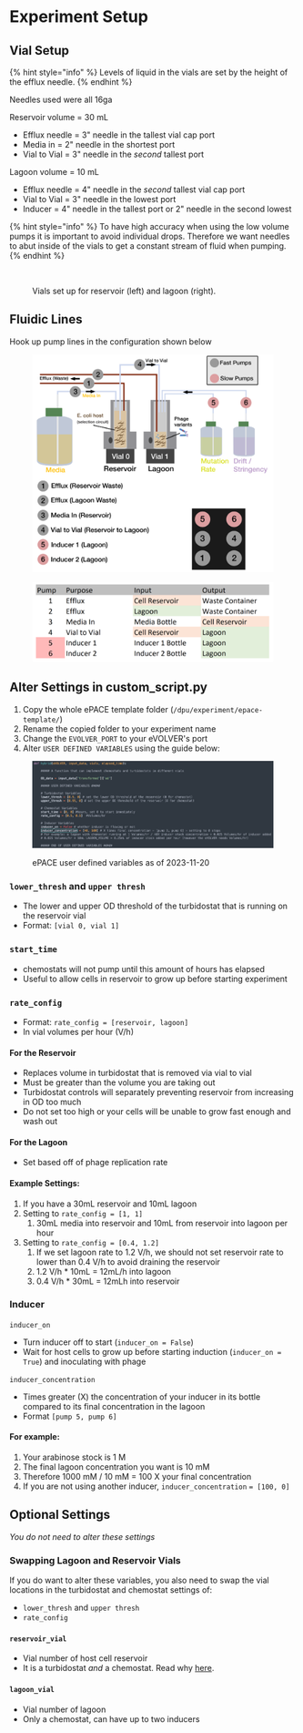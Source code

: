 # Experiment Setup

## Vial Setup

{% hint style="info" %}
Levels of liquid in the vials are set by the height of the efflux needle.
{% endhint %}

Needles used were all 16ga

Reservoir volume = 30 mL

* Efflux needle = 3" needle in the tallest vial cap port
* Media in = 2" needle in the shortest port
* Vial to Vial = 3" needle in the _second_ tallest port

Lagoon volume = 10 mL

* Efflux needle = 4" needle in the _second_ tallest vial cap port
* Vial to Vial = 3" needle in the lowest port
* Inducer = 4" needle in the tallest port or 2" needle in the second lowest

{% hint style="info" %}
To have high accuracy when using the low volume pumps it is important to avoid individual drops. Therefore we want needles to abut inside of the vials to get a constant stream of fluid when pumping.
{% endhint %}

<figure><img src="../../../.gitbook/assets/image (7) (1).png" alt=""><figcaption><p>Vials set up for reservoir (left) and lagoon (right).</p></figcaption></figure>

## Fluidic Lines

Hook up pump lines in the configuration shown below

<figure><img src="../../../.gitbook/assets/image (1) (1) (1) (1).png" alt=""><figcaption></figcaption></figure>

<figure><img src="../../../.gitbook/assets/image (2) (1) (1) (1).png" alt=""><figcaption></figcaption></figure>

## Alter Settings in custom\_script.py

1. Copy the whole ePACE template folder (`/dpu/experiment/epace-template/`)
2. Rename the copied folder to your experiment name
3. Change the `EVOLVER_PORT` to your eVOLVER's port
4. Alter `USER DEFINED VARIABLES` using the guide below:

<figure><img src="../../../.gitbook/assets/image (3) (1).png" alt=""><figcaption><p>ePACE user defined variables as of 2023-11-20</p></figcaption></figure>

### `lower_thresh` and `upper thresh`

* The lower and upper OD threshold of the turbidostat that is running on the reservoir vial
* Format: `[vial 0, vial 1]`

### `start_time`&#x20;

* chemostats will not pump until this amount of hours has elapsed
* Useful to allow cells in reservoir to grow up before starting experiment

### `rate_config`

* Format: `rate_config = [reservoir, lagoon]`
* In vial volumes per hour (V/h)

#### For the Reservoir

* Replaces volume in turbidostat that is removed via vial to vial
* Must be greater than the volume you are taking out
* Turbidostat controls will separately preventing reservoir from increasing in OD too much
* Do not set too high or your cells will be unable to grow fast enough and wash out

#### For the Lagoon

* Set based off of phage replication rate

#### Example Settings:

1. If you have a 30mL reservoir and 10mL lagoon
2. Setting to `rate_config = [1, 1]`
   1. 30mL media into reservoir and 10mL from reservoir into lagoon per hour
3. Setting to `rate_config = [0.4, 1.2]`
   1. If we set lagoon rate to 1.2 V/h, we should not set reservoir rate to lower than 0.4 V/h to avoid draining the reservoir
   2. 1.2 V/h \* 10mL = 12mL/h into lagoon
   3. 0.4 V/h \* 30mL = 12mLh into reservoir

### Inducer

`inducer_on`

* Turn inducer off to start (`inducer_on = False`)
* Wait for host cells to grow up before starting induction (`inducer_on = True`) and inoculating with phage

`inducer_concentration`

* Times greater (X) the concentration of your inducer in its bottle compared to its final concentration in the lagoon
* Format `[pump 5, pump 6]`

#### For example:

1. Your arabinose stock is 1 M
2. The final lagoon concentration you want is 10 mM
3. Therefore 1000 mM / 10 mM = 100 X your final concentration
4. If you are not using another inducer, `inducer_concentration` `= [100, 0]`

## Optional Settings

_You do not need to alter these settings_

### Swapping Lagoon and Reservoir Vials

If you do want to alter these variables, you also need to swap the vial locations in the turbidostat and chemostat settings of:

* `lower_thresh` and `upper thresh`
* `rate_config`

#### `reservoir_vial`&#x20;

* Vial number of host cell reservoir
* It is a turbidostat _and_ a chemostat. Read why [here](./#experimental-overview).

#### `lagoon_vial`&#x20;

* Vial number of lagoon
* Only a chemostat, can have up to two inducers&#x20;

